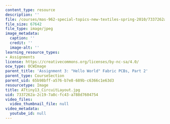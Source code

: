 ```yaml
---
content_type: resource
description: ''
file: /courses/mas-962-special-topics-new-textiles-spring-2010/7337262a2c197a8cfc43a788d7604754_ATtiny13_CircuitLayout.jpg
file_size: 67642
file_type: image/jpeg
image_metadata:
  caption: ''
  credit: ''
  image-alt: ''
learning_resource_types:
- Assignments
license: https://creativecommons.org/licenses/by-nc-sa/4.0/
ocw_type: OCWImage
parent_title: 'Assignment 3: "Hello World" Fabric PCBs, Part 2'
parent_type: CourseSection
parent_uid: 65b98bff-a576-b7e8-689b-c6366c1e63d3
resourcetype: Image
title: ATtiny13_CircuitLayout.jpg
uid: 7337262a-2c19-7a8c-fc43-a788d7604754
video_files:
  video_thumbnail_file: null
video_metadata:
  youtube_id: null
---
```

